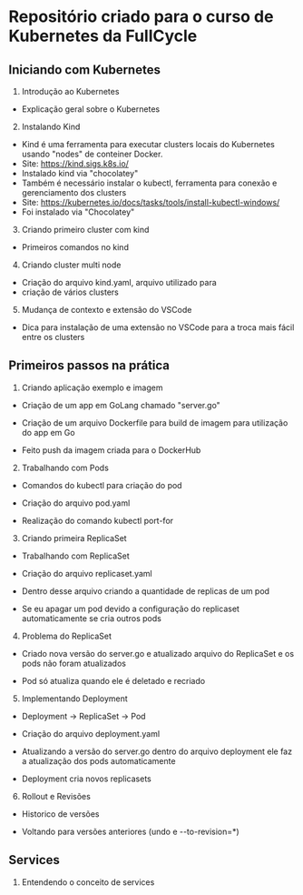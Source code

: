 # Repositório criado para o curso de Kubernetes da FullCycle

## Iniciando com Kubernetes

1. Introdução ao Kubernetes

- Explicação geral sobre o Kubernetes

2. Instalando Kind

- Kind é uma ferramenta para executar clusters locais do Kubernetes usando "nodes" de conteiner Docker.
- Site: https://kind.sigs.k8s.io/
- Instalado kind via "chocolatey"
- Também é necessário instalar o kubectl, ferramenta para conexão e gerenciamento dos clusters
- Site: https://kubernetes.io/docs/tasks/tools/install-kubectl-windows/
- Foi instalado via "Chocolatey"

3. Criando primeiro cluster com kind

- Primeiros comandos no kind

4. Criando cluster multi node

- Criação do arquivo kind.yaml, arquivo utilizado para
- criação de vários clusters

5. Mudança de contexto e extensão do VSCode

- Dica para instalação de uma extensão no VSCode para a troca mais fácil entre os clusters

## Primeiros passos na prática

1. Criando aplicação exemplo e imagem

- Criação de um app em GoLang chamado "server.go"

- Criação de um arquivo Dockerfile para build de imagem para utilização do app em Go

- Feito push da imagem criada para o DockerHub

2. Trabalhando com Pods

- Comandos do kubectl para criação do pod

- Criação do arquivo pod.yaml

- Realização do comando kubectl port-for

3. Criando primeira ReplicaSet

- Trabalhando com ReplicaSet

- Criação do arquivo replicaset.yaml

- Dentro desse arquivo criando a quantidade de replicas de um pod

- Se eu apagar um pod devido a configuração do replicaset automaticamente se cria outros pods

4. Problema do ReplicaSet

- Criado nova versão do server.go e atualizado arquivo do ReplicaSet e os pods não foram atualizados

- Pod só atualiza quando ele é deletado e recriado

5. Implementando Deployment

- Deployment -> ReplicaSet -> Pod

 - Criação do arquivo deployment.yaml

- Atualizando a versão do server.go dentro do arquivo deployment ele faz a atualização dos pods automaticamente

- Deployment cria novos replicasets

6. Rollout e Revisões

- Historico de versões

- Voltando para versões anteriores (undo e --to-revision=*)

## Services

1. Entendendo o conceito de services




